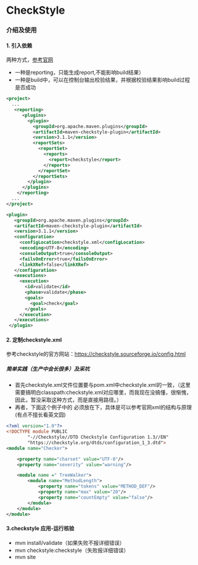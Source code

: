 # CheckStyle

### 介绍及使用

#### 1. 引入依赖
两种方式，[参考官网](http://maven.apache.org/plugins/maven-checkstyle-plugin/usage.html)
* 一种是reporting，只能生成report,不能影响build结果）
* 一种是build中，可以在控制台输出校验结果，并根据校验结果影响build过程是否成功
```xml
<project>
  ...
   <reporting>
      <plugins>
        <plugin>
          <groupId>org.apache.maven.plugins</groupId>
          <artifactId>maven-checkstyle-plugin</artifactId>
          <version>3.1.1</version>
          <reportSets>
            <reportSet>
              <reports>
                <report>checkstyle</report>
              </reports>
            </reportSet>
          </reportSets>
        </plugin>
      </plugins>
    </reporting>
  ...
</project>
```
```xml
<plugin>
   <groupId>org.apache.maven.plugins</groupId>
   <artifactId>maven-checkstyle-plugin</artifactId>
   <version>3.1.1</version>
   <configuration>
     <configLocation>checkstyle.xml</configLocation>
     <encoding>UTF-8</encoding>
     <consoleOutput>true</consoleOutput>
     <failsOnError>true</failsOnError>
     <linkXRef>false</linkXRef>
   </configuration>
   <executions>
     <execution>
       <id>validate</id>
       <phase>validate</phase>
       <goals>
         <goal>check</goal>
       </goals>
     </execution>
   </executions>
 </plugin>
```
#### 2. 定制checkstyle.xml
参考checkstyle的官方网站：https://checkstyle.sourceforge.io/config.html
##### **简单实践（生产中会长很多）及采坑**
* 首先checkstyle.xml文件位置要与pom.xml中<configLocation>checkstyle.xml</configLocation>的一致，（这里需要搞明白classpath:checkstyle.xml对应哪里，而我现在没搞懂，很惭愧，因此，暂没采取这种方式，而是直接用路径。）
* 再者，下面这个例子中的 <module name="MethodLength">必须放在<module name =" TreeWalker">下，具体是可以参考官网xml的结构与原理(有点不擅长看英文囧)
```xml
<?xml version="1.0"?>
<!DOCTYPE module PUBLIC
        "-//Checkstyle//DTD Checkstyle Configuration 1.3//EN"
        "https://checkstyle.org/dtds/configuration_1_3.dtd">
<module name="Checker">

    <property name="charset" value="UTF-8"/>
    <property name="severity" value="warning"/>

    <module name =" TreeWalker">
        <module name="MethodLength">
            <property name="tokens" value="METHOD_DEF"/>
            <property name="max" value="20"/>
            <property name="countEmpty" value="false"/>
        </module>
    </module>
</module>

```
#### 3.checkstyle 应用-运行核验
* mvn install/validate（如果失败不报详细错误）
* mvn checkstyle:checkstyle（失败报详细错误）
* mvn site